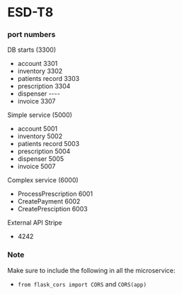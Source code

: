 # ESD-T8

### port numbers
DB starts (3300)
- account 3301
- inventory 3302
- patients record 3303
- prescription 3304
- dispenser ----
- invoice 3307

Simple service (5000)
- account 5001
- inventory 5002
- patients record 5003
- prescription 5004
- dispenser 5005
- invoice 5007

Complex service (6000)
- ProcessPrescription 6001
- CreatePayment 6002
- CreatePresciption 6003

External API Stripe
- 4242



### Note

Make sure to include the following in all the microservice:
- ```from flask_cors import CORS``` and ```CORS(app)``` 

